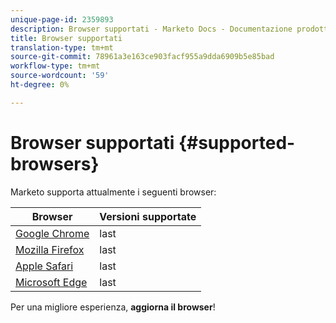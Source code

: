 ```yaml
---
unique-page-id: 2359893
description: Browser supportati - Marketo Docs - Documentazione prodotto
title: Browser supportati
translation-type: tm+mt
source-git-commit: 78961a3e163ce903facf955a9dda6909b5e85bad
workflow-type: tm+mt
source-wordcount: '59'
ht-degree: 0%

---
```



# Browser supportati {#supported-browsers}

Marketo supporta attualmente i seguenti browser:

| Browser | Versioni supportate |
|---|---|
| [Google Chrome](https://www.google.com/intl/en/chrome/browser/) | last |
| [Mozilla Firefox](https://www.mozilla.org/en-US/firefox/new/) | last |
| [Apple Safari](https://support.apple.com/downloads/#safari) | last |
| [Microsoft Edge](https://www.microsoft.com/en-us/windows/microsoft-edge) | last |

Per una migliore esperienza, **aggiorna il browser**!

